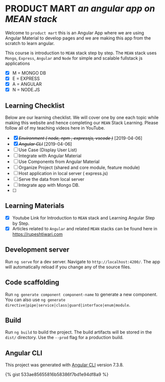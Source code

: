 # PRODUCT MART _an angular app on MEAN stack_

Welcome to `product mart` this is an Angular App where we are using Angular Material to develop pages and we are making this app from the scratch to learn angular.

This course is introduction to `MEAN` stack step by step.
The `MEAN` stack uses `Mongo`, `Express`, `Angular` and `Node` for simple and scalable fullstack js applications
- [x] M = MONGO DB
- [x] E = EXPRESS
- [x] A = ANGULAR
- [x] N = NODE.JS

## Learning Checklist

Below are our learning checklist. We will cover one by one each topic while making this website and hence completing our `MEAN` Stack Learning.
Please follow all of my teaching videos here in YouTube.

- [x] ~~_Environment ( node, npm , expressjs, vscode )_~~ [2019-04-06]
- [x] ~~_Angular CLI_~~ [2019-04-06]
- [ ] Use Case (Display User List)
- [ ] Integrate with Angular Material
- [ ] Use Components from Angular Material
- [ ] Organize Project (shared and core module, feature module)
- [ ] Host application in local server ( express.js)
- [ ] Serve the data from local server
- [ ] Integrate app with Mongo DB.
- [ ]

## Learning Materials

- [x] Youtube Link for Introduction to `MEAN` stack and Learning Angular Step by Step.
- [x] Articles related to `Angular` and related `MEAN` stacks can be found here in https://rupeshtiwari.com

## Development server

Run `ng serve` for a dev server. Navigate to `http://localhost:4200/`. The app will automatically reload if you change any of the source files.

## Code scaffolding

Run `ng generate component component-name` to generate a new component. You can also use `ng generate directive|pipe|service|class|guard|interface|enum|module`.

## Build

Run `ng build` to build the project. The build artifacts will be stored in the `dist/` directory. Use the `--prod` flag for a production build.

## Angular CLI

This project was generated with [Angular CLI](https://github.com/angular/angular-cli) version 7.3.8.



{% gist 533ae85655816b58386f7bd1e94df8a9 %}

